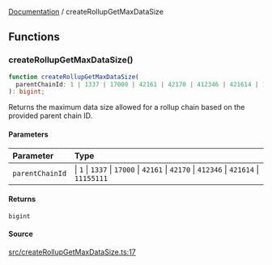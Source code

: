 [Documentation](README.md) / createRollupGetMaxDataSize

## Functions

### createRollupGetMaxDataSize()

```ts
function createRollupGetMaxDataSize(
  parentChainId: 1 | 1337 | 17000 | 42161 | 42170 | 412346 | 421614 | 11155111,
): bigint;
```

Returns the maximum data size allowed for a rollup chain based on the
provided parent chain ID.

#### Parameters

| Parameter       | Type                                                                                    |
| :-------------- | :-------------------------------------------------------------------------------------- |
| `parentChainId` | \| `1` \| `1337` \| `17000` \| `42161` \| `42170` \| `412346` \| `421614` \| `11155111` |

#### Returns

`bigint`

#### Source

[src/createRollupGetMaxDataSize.ts:17](https://github.com/anegg0/arbitrum-orbit-sdk/blob/763a3f41e7ea001cbb6fe81ac11cc794b4a0f94d/src/createRollupGetMaxDataSize.ts#L17)
